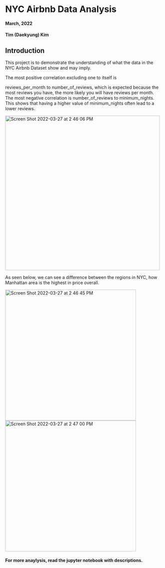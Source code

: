 # NYC Airbnb Data Analysis

#### March, 2022
#### Tim (Daekyung) Kim


## Introduction

This project is to demonstrate the understanding of what the data in the NYC Airbnb Dataset show and may imply. 


The most positive correlation excluding one to itself is

reviews_per_month to number_of_reviews, which is expected because the most reviews you have, the more likely you will have reviews per month.
The most negative correlation is number_of_reviews to minimum_nights. This shows that having a higher value of minimum_nights often lead to a lower reviews.

<img width="494" alt="Screen Shot 2022-03-27 at 2 46 06 PM" src="https://user-images.githubusercontent.com/5777360/160296004-ffca0dc8-f249-41ed-a411-2777b142433b.png">



As seen below, we can see a difference between the regions in NYC, how Manhattan area is the highest in price overall.

<div>
<img width="418" alt="Screen Shot 2022-03-27 at 2 46 45 PM" src="https://user-images.githubusercontent.com/5777360/160296025-135106e7-70cb-41d7-909c-813d153d46f1.png">
<img width="418" alt="Screen Shot 2022-03-27 at 2 47 00 PM" src="https://user-images.githubusercontent.com/5777360/160296034-c0377f5c-693e-483e-b592-2b8213c7abcc.png">
</div>



#### For more anaylysis, read the jupyter notebook with descriptions. 
